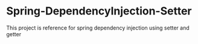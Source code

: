 # Spring-DependencyInjection-Setter
This project is reference for spring dependency injection using setter and getter
